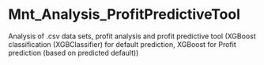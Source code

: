 # Mnt_Analysis_ProfitPredictiveTool
Analysis of .csv data sets, profit analysis and profit predictive tool (XGBoost classification (XGBClassifier) for default prediction, XGBoost for Profit prediction (based on predicted default))
